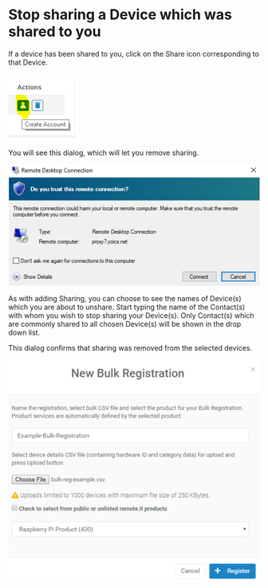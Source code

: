 # Stop sharing a Device which was shared to you

If a device has been shared to you, click on the Share icon corresponding to that Device.  

![](../../.gitbook/assets/image%20%2891%29.png)

You will see this dialog, which will let you remove sharing.

![](../../.gitbook/assets/image%20%28288%29.png)

As with adding Sharing, you can choose to see the names of Device\(s\) which you are about to unshare.  Start typing the name of the Contact\(s\) with whom you wish to stop sharing your Device\(s\).  Only Contact\(s\) which are commonly shared to all chosen Device\(s\) will be shown in the drop down list.

This dialog confirms that sharing was removed from the selected devices.

![](../../.gitbook/assets/image%20%28409%29.png)

